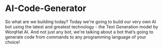 # AI-Code-Generator
So what are we building today? Today we're going to build our very own AI bot using the latest and greatest technology - the Text Generation model by WorqHat AI. And not just any bot, we're talking about a bot that’s going to generate code from commands to any programming language of your choice!
